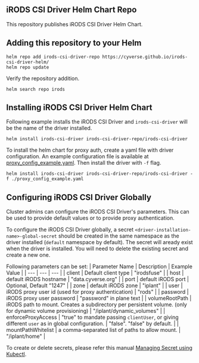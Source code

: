 ## iRODS CSI Driver Helm Chart Repo
This repository publishes iRODS CSI Driver Helm Chart.

## Adding this repository to your Helm
```
helm repo add irods-csi-driver-repo https://cyverse.github.io/irods-csi-driver-helm/
helm repo update
```

Verify the repository addition.
```
helm search repo irods
```

## Installing iRODS CSI Driver Helm Chart
Following example installs the iRODS CSI Driver and `irods-csi-driver` will be the name of the driver installed.
```
helm install irods-csi-driver irods-csi-driver-repo/irods-csi-driver
```

To install the helm chart for proxy auth, create a yaml file with driver configuration.
An example configuration file is available at [proxy_config_example.yaml](https://cyverse.github.io/irods-csi-driver-helm/examples/proxy_config_example.yaml).
Then install the driver with `-f` flag.
```
helm install irods-csi-driver irods-csi-driver-repo/irods-csi-driver -f ./proxy_config_example.yaml
```

## Configuring iRODS CSI Driver Globally
Cluster admins can configure the iRODS CSI Driver's parameters. This can be used to provide default values or to provide proxy authentication. 

To configure the iRODS CSI Driver globally, a secret `<driver-installation-name>-global-secret` should be created in the same namespace as the driver installed (`default` namespace by default). The secret will aready exist when the driver is installed. You will need to delete the existing secret and create a new one.

Following parameters can be set:
| Parameter Name | Description | Example Value |
| --- | --- | --- |
| client | Default client type | "irodsfuse" |
| host | default iRODS hostname | "data.cyverse.org" |
| port | default iRODS port | Optional, Default "1247" |
| zone | default iRODS zone | "iplant" |
| user | iRODS proxy user id (used for proxy authentication) | "rods" |
| password | iRODS proxy user password | "password" in plane text |
| volumeRootPath | iRODS path to mount. Creates a subdirectory per persistent volume. (only for dynamic volume provisioning) | "/iplant/dynamic_volumes" |
| enforceProxyAccess | "true" to mandate passing `clientUser`, or giving different `user` as in global configuration. | "false". "false" by default. |
| mountPathWhitelist | a comma-separated list of paths to allow mount. | "/iplant/home" |


To create or delete secrets, please refer this manual 
[Managing Secret using Kubectl](https://kubernetes.io/docs/tasks/configmap-secret/managing-secret-using-kubectl/).